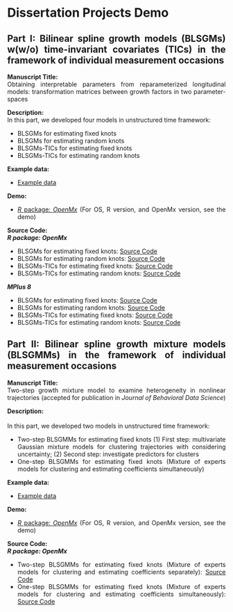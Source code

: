 <div align = "justify">
  
# Dissertation Projects Demo

## Part I: Bilinear spline growth models (BLSGMs) w(w/o) time-invariant covariates (TICs) in the framework of individual measurement occasions
**Manuscript Title:** <br>
Obtaining interpretable parameters from reparameterized longitudinal models: transformation matrices between growth factors in two parameter-spaces

**Description:** <br>
In this part, we developed four models in unstructured time framework:
- BLSGMs for estimating fixed knots 
- BLSGMs for estimating random knots
- BLSGMs-TICs for estimating fixed knots 
- BLSGMs-TICs for estimating random knots

**Example data:**
- [Example data](https://github.com/Veronica0206/Dissertation_projects/blob/master/Part%201/example_data.csv)

**Demo:** 
- [*R* package: *OpenMx*](https://github.com/Veronica0206/Dissertation_projects/blob/master/Part%201/OpenMx_P1/OpenMx_demo.md)
(For OS, R version, and OpenMx version, see the demo)

**Source Code:** <br>
***R package: OpenMx*** <br>
- BLSGMs for estimating fixed knots: [Source Code](https://github.com/Veronica0206/Dissertation_projects/blob/master/Part%201/OpenMx_P1/BLSGM_fixed.R)
- BLSGMs for estimating random knots: [Source Code](https://github.com/Veronica0206/Dissertation_projects/blob/master/Part%201/OpenMx_P1/BLSGM_random.R)
- BLSGMs-TICs for estimating fixed knots: [Source Code](https://github.com/Veronica0206/Dissertation_projects/blob/master/Part%201/OpenMx_P1/BLSGM_TICs_fixed.R)
- BLSGMs-TICs for estimating random knots: [Source Code](https://github.com/Veronica0206/Dissertation_projects/blob/master/Part%201/OpenMx_P1/BLSGM_TICs_random.R)

***MPlus 8*** <br>
- BLSGMs for estimating fixed knots: [Source Code](https://github.com/Veronica0206/Dissertation_projects/blob/master/Part%201/MPlus8_P1/BLSGM_Unknown%20Fixed%20Knot.inp)
- BLSGMs for estimating random knots: [Source Code](https://github.com/Veronica0206/Dissertation_projects/blob/master/Part%201/MPlus8_P1/BLSGM_Unknown%20Random%20Knot.inp)
- BLSGMs-TICs for estimating fixed knots: [Source Code](https://github.com/Veronica0206/Dissertation_projects/blob/master/Part%201/MPlus8_P1/BLSGM_TIC_Unknown%20Fixed%20Knot.inp)
- BLSGMs-TICs for estimating random knots: [Source Code](https://github.com/Veronica0206/Dissertation_projects/blob/master/Part%201/MPlus8_P1/BLSGM_TIC_Unknown%20Random%20Knot.inp)

## Part II: Bilinear spline growth mixture models (BLSGMMs) in the framework of individual measurement occasions
**Manuscript Title:** <br>
Two-step growth mixture model to examine heterogeneity in nonlinear trajectories (accepted for publication in *Journal of Behavioral Data Science*)

**Description:** <br>  
In this part, we developed two models in unstructured time framework:
- Two-step BLSGMMs for estimating fixed knots
(1) First step: multivariate Gaussian mixture models for clustering trajectories with considering uncertainty;
(2) Second step: investigate predictors for clusters
- One-step BLSGMMs for estimating fixed knots (Mixture of experts models for clustering and estimating coefficients simultaneously)

**Example data:**
- [Example data](https://github.com/Veronica0206/Dissertation_projects/blob/master/Part%202/example_data.csv)

**Demo:** 
- [*R* package: *OpenMx*](https://github.com/Veronica0206/Dissertation_projects/blob/master/Part%202/OpenMx_P2/OpenMx_demo.md)
(For OS, R version, and OpenMx version, see the demo)

**Source Code:** <br>
***R package: OpenMx*** <br>
- Two-step BLSGMMs for estimating fixed knots (Mixture of experts models for clustering and estimating coefficients separately): [Source Code](https://github.com/Veronica0206/Dissertation_projects/blob/master/Part%202/OpenMx_P2/BLSGMM_fixed_2steps.R)
- One-step BLSGMMs for estimating fixed knots (Mixture of experts models for clustering and estimating coefficients simultaneously): [Source Code](https://github.com/Veronica0206/Dissertation_projects/blob/master/Part%202/OpenMx_P2/BLSGMM_fixed_1step.R)
 
</div>
